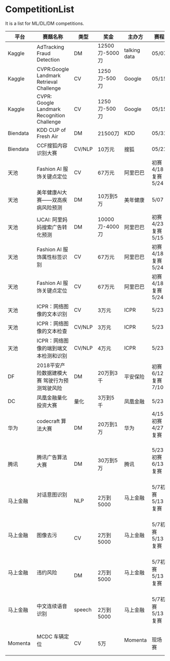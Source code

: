 # CompetitionList
It is a list for ML/DL/DM competitions. 

| 平台       | 赛题名称                                     | 类型     | 奖金           | 主办方          | 赛程           |
| -------- | ---------------------------------------- | ------ | ------------ | ------------ | ------------ |
| Kaggle   | AdTracking Fraud Detection               | DM     | 12500刀-5000刀 | talking data | 05/07        |
| Kaggle   | CVPR:Google Landmark Retrieval Challenge | CV     | 1250刀-500刀   | Google       | 05/15        |
| Kaggle   | CVPR: Google Landmark Recognition Challenge | CV     | 1250刀-500刀   | Google       | 05/15        |
| Biendata | KDD CUP of Fresh Air                     | DM     | 21500刀       | KDD          | 05/31        |
| Biendata | CCF搜狐内容识别大赛                              | CV/NLP | 10万元         | 搜狐           | 05/21        |
| 天池       | Fashion AI 服饰关键点定位                       | CV     | 67万元         | 阿里巴巴         | 初赛4/18复赛5/24 |
| 天池       | 美年健康AI大赛——双高疾病风险预测                       | DM     | 10万到5万       | 美年健康         | 5/07         |
| 天池       | IJCAI: 阿里妈妈搜索广告转化预测                      | DM     | 10000刀-4000刀 | 阿里巴巴         | 初赛4/23复赛5/15 |
| 天池       | Fashion AI 服饰属性标签识别                      | CV     | 67万元         | 阿里巴巴         | 初赛4/18复赛5/24 |
| 天池       | Fashion AI 服饰关键点定位                      | CV     | 67万元         | 阿里巴巴         | 初赛4/18复赛5/24 |
| 天池       | ICPR：网络图像的文本识别                           | CV     | 3万元          | ICPR         | 5/23         |
| 天池       | ICPR：网络图像的文本检查                           | CV/NLP | 3万元          | ICPR         | 5/23         |
| 天池       | ICPR：网络图像的端到端文本检测和识别                     | CV/NLP | 4万元          | ICPR         | 5/23         |
| DF       | 2018平安产险数据建模大赛 驾驶行为预测驾驶风险                | DM     | 20万到3千       | 平安保险         | 初赛6/12复赛7/10 |
| DC       | 凤凰金融量化投资大赛                             | 量化     | 3万到5千        | 凤凰金融         | 5/23         |
| 华为     | codecraft 算法大赛                            | DM     | 20万到1万        | 华为         | 4/15初赛4/27复赛         |
| 腾讯     | 腾讯广告算法大赛                            | DM     | 30万到5万        | 腾讯         | 5/23初赛6/13复赛         |
| 马上金融   | 对话意图识别                            | NLP     | 2万到5000        | 马上金融         | 5/7初赛5/13复赛         |
| 马上金融    | 图像去污                             | CV     | 2万到5000        | 马上金融         | 5/7初赛5/13复赛         |
| 马上金融    | 违约风险                            | DM     | 2万到5000        | 马上金融         | 5/7初赛5/13复赛         |
| 马上金融    | 中文连续语音识别                     | speech     | 2万到5000        | 马上金融         | 5/7初赛5/13复赛         |
| Momenta   | MCDC 车辆定位                       | CV     | 5万       | Momenta      | 现场赛       | 
